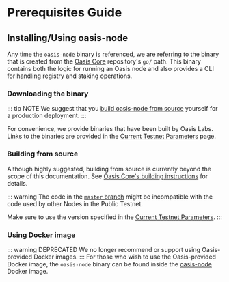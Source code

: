 # Prerequisites Guide

## Installing/Using oasis-node

Any time the `oasis-node` binary is referenced, we are referring to the binary
that is created from the [Oasis Core](https://github.com/oasisprotocol/oasis-core)
repository's `go/` path. This binary contains both the logic for running an
Oasis node and also provides a CLI for handling registry and staking
operations.

### Downloading the binary

::: tip NOTE
We suggest that you [build oasis-node from source][build-source] yourself for
a production deployment.
:::

For convenience, we provide binaries that have been built by Oasis Labs.
Links to the binaries are provided in the [Current Testnet Parameters][params]
page.

[params]: ./current-testnet-parameters.md
[build-source]: #building-from-source

### Building from source

Although highly suggested, building from source is currently beyond the scope
of this documentation. See [Oasis Core's building instructions][core-build] for
details.

::: warning
The code in the [`master` branch] might be incompatible with the code used by
other Nodes in the Public Testnet.

Make sure to use the version specified in the [Current Testnet Parameters][
params].
:::

[core-build]: https://github.com/oasisprotocol/oasis-core#developing-and-building-the-system
[`master` branch]: https://github.com/oasisprotocol/oasis-core/tree/master/

### Using Docker image

::: warning DEPRECATED
We no longer recommend or support using Oasis-provided Docker images.
:::
For those who wish to use the Oasis-provided Docker image, the `oasis-node`
binary can be found inside the [oasis-node][docker] Docker image.

[docker]: https://hub.docker.com/r/oasislabs/oasis-node
